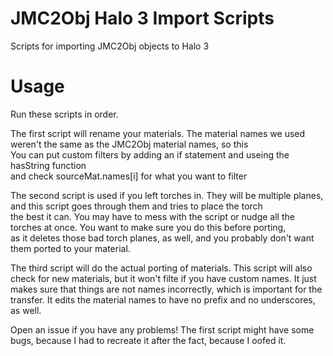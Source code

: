 # JMC2Obj Halo 3 Import Scripts  
Scripts for importing JMC2Obj objects to Halo 3  
  
# Usage  
Run these scripts in order.  

The first script will rename your materials. The material names we used weren't the same as the JMC2Obj material names, so this  
You can put custom filters by adding an if statement and useing the hasString function   
and check sourceMat.names[i] for what you want to filter   

The second script is used if you left torches in. They will be multiple planes, and this script goes through them and tries to place the torch   
the best it can. You may have to mess with the script or nudge all the torches at once.  You want to make sure you do this before porting,   
as it deletes those bad torch planes, as well, and you probably don't want them ported to your material.   

The third script will do the actual porting of materials. This script will also check for new materials, but it won't filte if you have custom names. It just makes sure that things are not names  incorrectly, which is important for the transfer. It edits the material names to have no prefix and no underscores, as well.   

Open an issue if you have any problems! The first script might have some bugs, because I had to recreate it after the fact, because I oofed it.   

